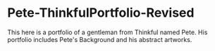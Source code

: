 # Pete-ThinkfulPortfolio-Revised
This here is a portfolio of a gentleman from Thinkful named Pete.
His portfolio includes Pete's Background and his abstract artworks.
